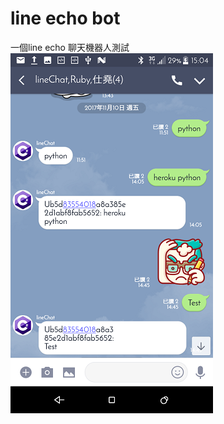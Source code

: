 # line echo bot
一個line echo 聊天機器人測試
![image](https://github.com/kissLin/line-echo-bot-starter/blob/master/line_echo_bot.png)

